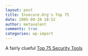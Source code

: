 ```yaml
---
layout: post
title: Insecure.Org's Top 75
date: 2005-09-28 18:52
author: metavalent
comments: true
categories: wp-import
---
```

A fairly clueful <a href="https://www.insecure.org/tools.html">Top 75 Security Tools</a>
